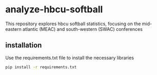 # analyze-hbcu-softball
This repository explores hbcu softball statistics, focusing on the mid-eastern atlantic (MEAC) and south-western (SWAC) conferences
## installation
Use the requirements.txt file to install the necessary libraries
```bash
pip install -r requirements.txt
```
